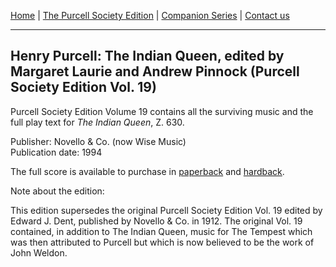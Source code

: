 [Home](/index.md)  |  [The Purcell Society Edition](/purcell-society-edition.md)  |  [Companion Series](/purcell-society-companion-series.md)  |  [Contact us](/contact-us.md)

***  

## Henry Purcell: The Indian Queen, edited by Margaret Laurie and Andrew Pinnock (Purcell Society Edition Vol. 19)  

Purcell Society Edition Volume 19 contains all the surviving music and the full play text for *The Indian Queen*, Z. 630.  

Publisher: Novello & Co. (now Wise Music)  
Publication date: 1994  

The full score is available to purchase in [paperback](https://www.musicroom.com/product/musnov15101901/purcell-society-volume-19-the-indian-queen.aspx) and [hardback](https://www.musicroom.com/product/musnov15101901/purcell-society-volume-19-the-indian-queen.aspx).

Note about the edition:  

This edition supersedes the original Purcell Society Edition Vol. 19 edited by Edward J. Dent, published by Novello & Co. in 1912. The original Vol. 19 contained, in addition to The Indian Queen, music for The Tempest which was then attributed to Purcell but which is now believed to be the work of John Weldon.  
